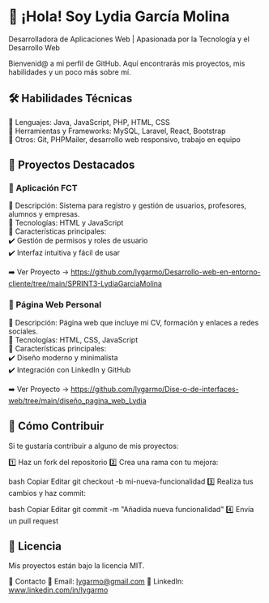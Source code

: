 # 👋 ¡Hola! Soy Lydia García Molina
Desarrolladora de Aplicaciones Web | Apasionada por la Tecnología y el Desarrollo Web

Bienvenid@ a mi perfil de GitHub. Aquí encontrarás mis proyectos, mis habilidades y un poco más sobre mí.

## 🛠️ Habilidades Técnicas
  📌 Lenguajes: Java, JavaScript, PHP, HTML, CSS  
  📌 Herramientas y Frameworks: MySQL, Laravel, React, Bootstrap  
  📌 Otros: Git, PHPMailer, desarrollo web responsivo, trabajo en equipo  

## 🚀 Proyectos Destacados
### 🔹 Aplicación FCT
  📌 Descripción: Sistema para registro y gestión de usuarios, profesores, alumnos y empresas.  
  📌 Tecnologías: HTML y JavaScript  
  📌 Características principales:  
    ✔️ Gestión de permisos y roles de usuario  
    ✔️ Interfaz intuitiva y fácil de usar  

➡️ Ver Proyecto -> https://github.com/lygarmo/Desarrollo-web-en-entorno-cliente/tree/main/SPRINT3-LydiaGarciaMolina

### 🔹 Página Web Personal
  📌 Descripción: Página web que incluye mi CV, formación y enlaces a redes sociales.    
  📌 Tecnologías: HTML, CSS, JavaScript  
  📌 Características principales:  
    ✔️ Diseño moderno y minimalista  
    ✔️ Integración con LinkedIn y GitHub   

➡️ Ver Proyecto -> https://github.com/lygarmo/Dise-o-de-interfaces-web/tree/main/diseño_pagina_web_Lydia


## 🤝 Cómo Contribuir
Si te gustaría contribuir a alguno de mis proyectos:

1️⃣ Haz un fork del repositorio
2️⃣ Crea una rama con tu mejora:

bash
Copiar
Editar
git checkout -b mi-nueva-funcionalidad
3️⃣ Realiza tus cambios y haz commit:

bash
Copiar
Editar
git commit -m "Añadida nueva funcionalidad"
4️⃣ Envía un pull request

## 📜 Licencia
Mis proyectos están bajo la licencia MIT.

📩 Contacto
📧 Email: lygarmo@gmail.com
💼 LinkedIn: www.linkedin.com/in/lygarmo
